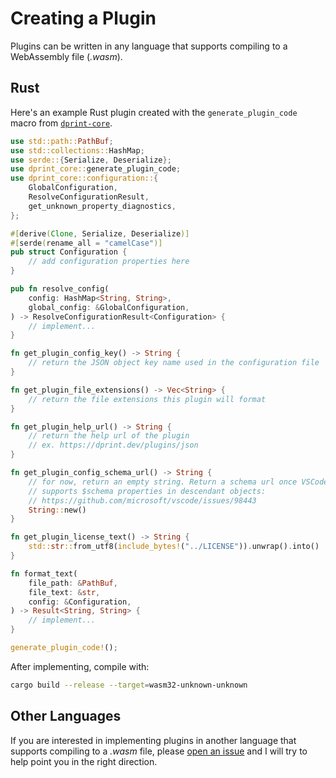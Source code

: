 # Creating a Plugin

Plugins can be written in any language that supports compiling to a WebAssembly file (*.wasm*).

## Rust

Here's an example Rust plugin created with the `generate_plugin_code` macro from [`dprint-core`](https://crates.io/crates/dprint-core).

```rust
use std::path::PathBuf;
use std::collections::HashMap;
use serde::{Serialize, Deserialize};
use dprint_core::generate_plugin_code;
use dprint_core::configuration::{
    GlobalConfiguration,
    ResolveConfigurationResult,
    get_unknown_property_diagnostics,
};

#[derive(Clone, Serialize, Deserialize)]
#[serde(rename_all = "camelCase")]
pub struct Configuration {
    // add configuration properties here
}

pub fn resolve_config(
    config: HashMap<String, String>,
    global_config: &GlobalConfiguration,
) -> ResolveConfigurationResult<Configuration> {
    // implement...
}

fn get_plugin_config_key() -> String {
    // return the JSON object key name used in the configuration file
}

fn get_plugin_file_extensions() -> Vec<String> {
    // return the file extensions this plugin will format
}

fn get_plugin_help_url() -> String {
    // return the help url of the plugin
    // ex. https://dprint.dev/plugins/json
}

fn get_plugin_config_schema_url() -> String {
    // for now, return an empty string. Return a schema url once VSCode
    // supports $schema properties in descendant objects:
    // https://github.com/microsoft/vscode/issues/98443
    String::new()
}

fn get_plugin_license_text() -> String {
    std::str::from_utf8(include_bytes!("../LICENSE")).unwrap().into()
}

fn format_text(
    file_path: &PathBuf,
    file_text: &str,
    config: &Configuration,
) -> Result<String, String> {
    // implement...
}

generate_plugin_code!();
```

After implementing, compile with:

```bash
cargo build --release --target=wasm32-unknown-unknown
```

## Other Languages

If you are interested in implementing plugins in another language that supports compiling to a *.wasm* file, please [open an issue](https://github.com/dprint/dprint/issues/new?template=other.md) and I will try to help point you in the right direction.
